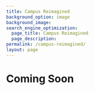```yaml
---
title: Campus Reimagined
background_option: image
background_image: 
search_engine_optimization:
  page_title: Campus Reimagined
  page_description: 
permalink: /campus-reimagined/
layout: page
---
```


# Coming Soon